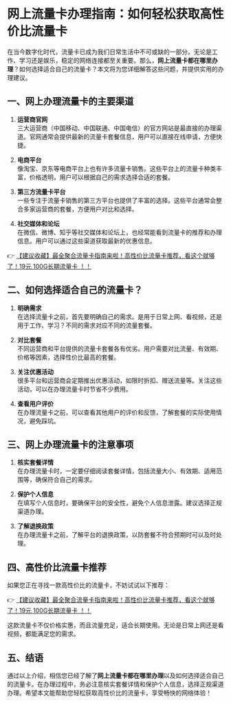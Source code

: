 # 网上流量卡办理指南：如何轻松获取高性价比流量卡

在当今数字化时代，流量卡已成为我们日常生活中不可或缺的一部分。无论是工作、学习还是娱乐，稳定的网络连接都至关重要。那么，**网上流量卡都在哪里办理**？如何选择适合自己的流量卡？本文将为您详细解答这些问题，并提供实用的办理建议。

## 一、网上办理流量卡的主要渠道

1. **运营商官网**  
   三大运营商（中国移动、中国联通、中国电信）的官方网站是最直接的办理渠道。官网通常会提供最新的流量卡套餐信息，用户可以直接在线申请，方便快捷。

2. **电商平台**  
   像淘宝、京东等电商平台上也有许多流量卡销售。这些平台上的流量卡种类丰富，价格透明，用户可以根据自己的需求选择合适的套餐。

3. **第三方流量卡平台**  
   一些专注于流量卡销售的第三方平台也提供了丰富的选择。这些平台通常会整合多家运营商的套餐，方便用户对比和选择。

4. **社交媒体和论坛**  
   在微信、微博、知乎等社交媒体和论坛上，也经常能看到流量卡的推荐和办理信息。用户可以通过这些渠道获取最新的优惠信息。

👉 [【建议收藏】最全聚合流量卡指南来啦！高性价比流量卡推荐，看这个就够了！19元 100G长期流量卡 ！！](https://bit.ly/Liuliangka)

## 二、如何选择适合自己的流量卡？

1. **明确需求**  
   在选择流量卡之前，首先要明确自己的需求。是用于日常上网、看视频，还是用于工作、学习？不同的需求对应不同的流量套餐。

2. **对比套餐**  
   不同运营商和平台提供的流量卡套餐各有优劣。用户需要对比流量、有效期、价格等因素，选择性价比最高的套餐。

3. **关注优惠活动**  
   很多平台和运营商会定期推出优惠活动，如限时折扣、赠送流量等。关注这些活动，可以在办理流量卡时节省不少费用。

4. **查看用户评价**  
   在办理流量卡之前，可以查看其他用户的评价和反馈，了解套餐的实际使用情况，避免踩坑。

## 三、网上办理流量卡的注意事项

1. **核实套餐详情**  
   在办理流量卡时，一定要仔细阅读套餐详情，包括流量大小、有效期、适用范围等，确保符合自己的需求。

2. **保护个人信息**  
   在填写个人信息时，要确保平台的安全性，避免个人信息泄露。建议选择正规渠道办理。

3. **了解退换政策**  
   在办理流量卡之前，了解平台的退换政策，以防套餐不符合预期时可以及时处理。

## 四、高性价比流量卡推荐

如果您正在寻找一款高性价比的流量卡，不妨试试以下推荐：

👉 [【建议收藏】最全聚合流量卡指南来啦！高性价比流量卡推荐，看这个就够了！19元 100G长期流量卡 ！！](https://bit.ly/Liuliangka)

这款流量卡不仅价格实惠，而且流量充足，适合长期使用。无论是日常上网还是看视频，都能满足您的需求。

## 五、结语

通过以上介绍，相信您已经了解了**网上流量卡都在哪里办理**以及如何选择适合自己的流量卡。在办理过程中，务必注意核实套餐详情和保护个人信息，选择正规渠道办理。希望本文能帮助您轻松获取高性价比的流量卡，享受畅快的网络体验！